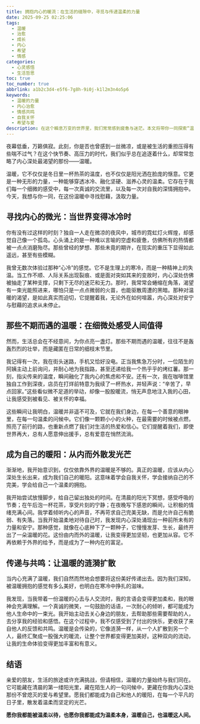 ```yaml
---
title: 拥抱内心的暖流：在生活的缝隙中，寻觅与传递温柔的力量
date: 2025-09-25 02:25:06
tags:
  - 温暖
  - 治愈
  - 成长
  - 内心
  - 希望
  - 情感
categories:
  - 心灵感悟
  - 生活哲思
toc: true
toc_number: true
abbrlink: a1b2c3d4-e5f6-7g8h-9i0j-k1l2m3n4o5p6
keywords:
  - 温暖的力量
  - 内心治愈
  - 情感共鸣
  - 自我关怀
  - 希望与爱
description: 在这个瞬息万变的世界里，我们常常感到疲惫与迷茫。本文将带你一同探索“温暖”的真谛，它不仅仅是身体的感受，更是心灵深处那股温柔而坚韧的力量。从寻找内心的微光，到感受不期而遇的善意，再到成为自己与他人的暖阳，让我们学会拥抱、传递这份治愈人心的力量，让生活充满希望与爱。
---
```


夜幕低垂，万籁俱寂。此刻，你是否也曾感到一丝微凉，或是被生活的重担压得有些喘不过气？在这个快节奏、高压力的时代，我们似乎总在追逐着什么，却常常忽略了内心深处最渴望的那份——温暖。

温暖，它不仅仅是冬日里一杯热茶的温度，也不仅仅是阳光洒在脸庞的惬意。它更是一种无形的力量，一种能够穿透冰冷、融化坚硬、滋养心灵的温柔。它存在于我们每一个细微的感受中，每一次真诚的交流里，以及每一次对自我的深情拥抱中。今天，我想与你一同，在这份温暖中寻找慰藉，汲取力量。

## 寻找内心的微光：当世界变得冰冷时

你有没有过这样的时刻？独自一人走在微凉的夜风中，城市的霓虹灯火辉煌，却感觉自己像一个孤岛。心头涌上的是一种难以言喻的空虚和疲惫，仿佛所有的热情都被一点点消磨殆尽。那些曾经的梦想、那些未竟的期许，在现实的重压下显得如此遥远，甚至有些模糊。

我曾无数次体验过那种“心冷”的感觉。它不是生理上的寒冷，而是一种精神上的失温。当工作不顺、人际关系出现裂痕、或是面对突如其来的变故时，内心深处仿佛被抽走了某种支撑，只剩下无尽的迷茫和无力。那时，我常常会蜷缩在角落，渴望有一束光能照进来，哪怕只是一点点微弱的火苗，也能驱散周遭的黑暗。那种对温暖的渴望，是如此真实而迫切，它提醒着我，无论外在如何喧嚣，内心深处对安宁与慰藉的追求从未停止。

## 那些不期而遇的温暖：在细微处感受人间值得

然而，生活总会在不经意间，为你点亮一盏灯。那些不期而遇的温暖，往往不是轰轰烈烈的壮举，而是藏匿在日常的细枝末节里。

我记得有一次，我在街头迷路，手机又恰好没电。正当我焦急万分时，一位陌生的阿姨主动上前询问，并耐心地为我指路，甚至还递给我一个热乎乎的烤红薯。那一刻，指尖传来的温度，瞬间融化了我内心的焦虑和不安。还有一次，我在咖啡馆里独自工作到深夜，店员在打烊前特意为我续了一杯热水，并轻声说：“辛苦了，早点回家。”这些看似微不足道的举动，却像一股股暖流，悄无声息地注入我的心田，让我感受到被看见、被关怀的幸福。

这些瞬间让我明白，温暖并非遥不可及，它就在我们身边，在每一个善意的眼神里，在每一句温柔的问候中。它们像一颗颗小小的火种，在最需要的时候被点燃，照亮了前行的路，也重新点燃了我们对生活的热爱和信心。它们提醒着我们，即使世界再大，总有人愿意伸出援手，总有爱意在悄然流淌。

## 成为自己的暖阳：从内而外散发光芒

渐渐地，我开始意识到，仅仅依靠外界的温暖是不够的。真正的温暖，应该从内心深处生长出来，成为我们自己的暖阳。这意味着学会自我关怀，学会接纳自己的不完美，学会给自己一个温柔的拥抱。

我开始尝试放慢脚步，给自己留出独处的时间。在清晨的阳光下冥想，感受呼吸的节奏；在午后泡一杯花茶，享受片刻的宁静；在夜晚写下感恩的瞬间，让积极的情绪充满心间。我学着倾听内心的声音，不再苛求自己完美无缺，而是允许自己有脆弱、有失落。当我开始温柔地对待自己时，我发现内心深处涌现出一种前所未有的力量和安宁。那种感觉，就像在心底种下了一颗种子，它慢慢发芽、生长，最终开出了一朵温暖的花。这份由内而外的温暖，让我变得更加坚韧，也更加从容。它不再依赖于外界的给予，而是成为了一种内在的富足。

## 传递与共鸣：让温暖的涟漪扩散

当内心充满了温暖，我们自然而然地会想要将这份美好传递出去。因为我们深知，被温暖拥抱的感觉有多么美好，也明白在寒冷中挣扎的滋味。

我发现，当我带着一份温暖的心去与人交流时，我的言语会变得更加柔和，我的眼神会充满理解。一个真诚的微笑，一句鼓励的话语，一次耐心的倾听，都可能成为他人生命中的一束光。我开始主动去关心身边的朋友，去帮助那些需要帮助的人，去分享我的经验和感悟。在这个过程中，我不仅感受到了付出的快乐，更收获了来自他人的反馈和共鸣。温暖是会传染的，它像涟漪一样，从一个人扩散到另一个人，最终汇聚成一股强大的暖流，让整个世界都变得更加美好。这种双向的流动，让我的生命体验变得更加丰富和有意义。

## 结语

亲爱的朋友，生活的旅途或许充满挑战，但请相信，温暖的力量始终与我们同在。它可能藏在清晨的第一缕阳光里，藏在陌生人的一句问候中，更藏在你我内心深处那份不曾熄灭的爱与希望里。愿我们都能成为自己和他人的暖阳，在每一个平凡的日子里，散发着温柔而坚定的光芒。

**愿你我都能被温柔以待，也愿你我都能成为温柔本身，温暖自己，也温暖这人间。**